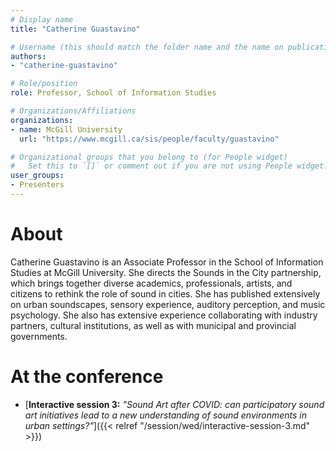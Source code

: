 ```yaml
---
# Display name
title: "Catherine Guastavino"

# Username (this should match the folder name and the name on publications)
authors:
- "catherine-guastavino"

# Role/position
role: Professor, School of Information Studies

# Organizations/Affiliations
organizations:
- name: McGill University
  url: "https://www.mcgill.ca/sis/people/faculty/guastavino"

# Organizational groups that you belong to (for People widget)
#   Set this to `[]` or comment out if you are not using People widget.
user_groups:
- Presenters
---
```


# About

Catherine Guastavino is an Associate Professor in the School of Information Studies at McGill University. She directs the Sounds in the City partnership, which brings together diverse academics, professionals, artists, and citizens to rethink the role of sound in cities. She has published extensively on urban soundscapes, sensory experience, auditory perception, and music psychology. She also has extensive experience collaborating with industry partners, cultural institutions, as well as with municipal and provincial governments.

# At the conference

- [**Interactive session 3:** *"Sound Art after COVID: can participatory sound art initiatives lead to a new understanding of sound environments in urban settings?"*]({{< relref "/session/wed/interactive-session-3.md" >}})